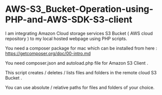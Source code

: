 # AWS-S3_Bucket-Operation-using-PHP-and-AWS-SDK-S3-client
I am integrating Amazon Cloud storage services S3 Bucket ( AWS cloud repository ) to my local hosted webpage using PHP scripts.


You need a composer package for mac which can be installed from here : https://getcomposer.org/doc/00-intro.md

You need composer.json and autoload.php file for Amazon S3 Client .

This script creates / deletes / lists files and folders in the remote cloud S3 Bucket .

You can use absolute / relative paths for files and folders of your choice.
